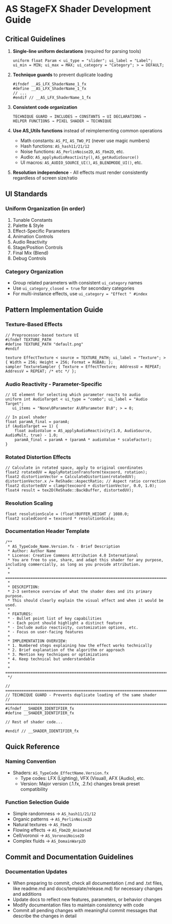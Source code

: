 # AS StageFX Shader Development Guide

## Critical Guidelines

1. **Single-line uniform declarations** (required for parsing tools)
   ```hlsl
   uniform float Param < ui_type = "slider"; ui_label = "Label"; ui_min = MIN; ui_max = MAX; ui_category = "Category"; > = DEFAULT;
   ```

2. **Technique guards** to prevent duplicate loading
   ```hlsl
   #ifndef __AS_LFX_ShaderName_1_fx
   #define __AS_LFX_ShaderName_1_fx
   // ...
   #endif // __AS_LFX_ShaderName_1_fx
   ```

3. **Consistent code organization**
   ```
   TECHNIQUE GUARD → INCLUDES → CONSTANTS → UI DECLARATIONS → 
   HELPER FUNCTIONS → PIXEL SHADER → TECHNIQUE
   ```

4. **Use AS_Utils functions** instead of reimplementing common operations
   - Math constants: `AS_PI`, `AS_TWO_PI` (never use magic numbers)
   - Hash functions: `AS_hash11/21/12`
   - Noise functions: `AS_PerlinNoise2D`, `AS_Fbm2D`, etc.
   - Audio: `AS_applyAudioReactivity()`, `AS_getAudioSource()`
   - UI macros: `AS_AUDIO_SOURCE_UI()`, `AS_BLENDMODE_UI()`, etc.

5. **Resolution independence** - All effects must render consistently regardless of screen size/ratio

## UI Standards

### Uniform Organization (in order)
1. Tunable Constants
2. Palette & Style
3. Effect-Specific Parameters
4. Animation Controls
5. Audio Reactivity
6. Stage/Position Controls
7. Final Mix (Blend)
8. Debug Controls

### Category Organization
- Group related parameters with consistent `ui_category` names
- Use `ui_category_closed = true` for secondary categories
- For multi-instance effects, use `ui_category = "Effect " #index`

## Pattern Implementation Guide

### Texture-Based Effects
```hlsl
// Preprocessor-based texture UI
#ifndef TEXTURE_PATH
#define TEXTURE_PATH "default.png"
#endif

texture EffectTexture < source = TEXTURE_PATH; ui_label = "Texture"; > 
{ Width = 256; Height = 256; Format = RGBA8; };
sampler TextureSampler { Texture = EffectTexture; AddressU = REPEAT; AddressV = REPEAT; /* etc */ };
```

### Audio Reactivity - Parameter-Specific
```hlsl
// UI element for selecting which parameter reacts to audio
uniform int AudioTarget < ui_type = "combo"; ui_label = "Audio Target";
   ui_items = "None\0Parameter A\0Parameter B\0"; > = 0;

// In pixel shader
float paramA_final = paramA;
if (AudioTarget == 1) {
    float audioValue = AS_applyAudioReactivity(1.0, AudioSource, AudioMult, true) - 1.0;
    paramA_final = paramA + (paramA * audioValue * scaleFactor);
}
```

### Rotated Distortion Effects
```hlsl
// Calculate in rotated space, apply to original coordinates
float2 rotatedUV = ApplyRotationTransform(texcoord, rotation);
float2 distortionVector = CalculateDistortion(rotatedUV);
distortionVector.x /= ReShade::AspectRatio; // Aspect ratio correction
float2 distortedUV = clamp(texcoord + distortionVector, 0.0, 1.0);
float4 result = tex2D(ReShade::BackBuffer, distortedUV);
```

### Resolution Scaling
```hlsl
float resolutionScale = (float)BUFFER_HEIGHT / 1080.0;
float2 scaledCoord = texcoord * resolutionScale;
```

### Documentation Header Template
```hlsl
/**
 * AS_TypeCode_Name.Version.fx - Brief Description
 * Author: Author Name
 * License: Creative Commons Attribution 4.0 International
 * You are free to use, share, and adapt this shader for any purpose, including commercially, as long as you provide attribution.
 * 
 * ===================================================================================
 *
 * DESCRIPTION:
 * 2-3 sentence overview of what the shader does and its primary purpose.
 * This should clearly explain the visual effect and when it would be used.
 *
 * FEATURES:
 * - Bullet point list of key capabilities
 * - Each point should highlight a distinct feature
 * - Include audio reactivity, customization options, etc.
 * - Focus on user-facing features
 *
 * IMPLEMENTATION OVERVIEW:
 * 1. Numbered steps explaining how the effect works technically
 * 2. Brief explanation of the algorithm or approach
 * 3. Mention key techniques or optimizations
 * 4. Keep technical but understandable
 *
 * ===================================================================================
 */

// ============================================================================
// TECHNIQUE GUARD - Prevents duplicate loading of the same shader
// ============================================================================
#ifndef __SHADER_IDENTIFIER_fx
#define __SHADER_IDENTIFIER_fx

// Rest of shader code...

#endif // __SHADER_IDENTIFIER_fx
```

## Quick Reference

### Naming Convention
- Shaders: `AS_TypeCode_EffectName.Version.fx`
  - Type codes: LFX (Lighting), VFX (Visual), AFX (Audio), etc.
  - Version: Major version (.1.fx, .2.fx) changes break preset compatibility

### Function Selection Guide
- Simple randomness → `AS_hash11/21/12`
- Organic patterns → `AS_PerlinNoise2D`
- Natural textures → `AS_Fbm2D`
- Flowing effects → `AS_Fbm2D_Animated`
- Cell/voronoi → `AS_VoronoiNoise2D`
- Complex fluids → `AS_DomainWarp2D`

## Commit and Documentation Guidelines

### Documentation Updates
- When preparing to commit, check all documentation (.md and .txt files, like readme.md and docs/template/release.md) for necessary changes and additions
- Update docs to reflect new features, parameters, or behavior changes
- Modify documentation files to maintain consistency with code
- Commit all pending changes with meaningful commit messages that describe the changes in detail